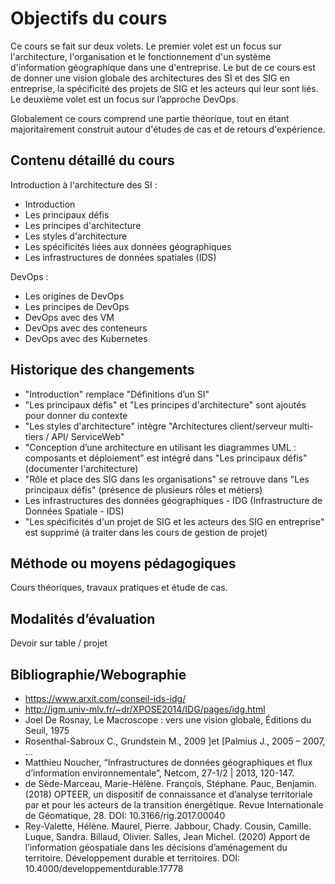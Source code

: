 # Objectifs du cours

Ce cours se fait sur deux volets. Le premier volet est un focus sur l'architecture, l'organisation et le
fonctionnement d'un système d'information géographique dans une d'entreprise. Le but de ce cours est de 
donner une vision globale des architectures des SI et des SIG en entreprise, la spécificité des projets de SIG 
et les acteurs qui leur sont liés. Le deuxième volet est un focus sur l’approche DevOps.

Globalement ce cours comprend une partie théorique, tout en étant majoritairement construit autour 
d'études de cas et de retours d'expérience.

## Contenu détaillé du cours 

Introduction à l'architecture des SI :

* Introduction
* Les principaux défis
* Les principes d'architecture
* Les styles d'architecture
* Les spécificités liées aux données géographiques
* Les infrastructures de données spatiales (IDS)

DevOps :

* Les origines de DevOps
* Les principes de DevOps
* DevOps avec des VM
* DevOps avec des conteneurs
* DevOps avec des Kubernetes



## Historique des changements

* "Introduction" remplace "Définitions d’un SI"
* "Les principaux défis" et "Les principes d'architecture" sont ajoutés pour donner du contexte
* "Les styles d'architecture" intègre "Architectures client/serveur multi-tiers / API/ ServiceWeb"
* "Conception d’une architecture en utilisant les diagrammes UML : composants et déploiement" est intégré dans "Les principaux défis" (documenter l'architecture)
* "Rôle et place des SIG dans les organisations" se retrouve dans "Les principaux défis" (présence de plusieurs rôles et métiers)
* Les infrastructures des données géographiques - IDG (Infrastructure de Données Spatiale - IDS)
* "Les spécificités d'un projet de SIG et les acteurs des SIG en entreprise" est supprimé (à traiter dans les cours de gestion de projet)

## Méthode ou moyens pédagogiques

Cours théoriques, travaux pratiques et étude de cas.

## Modalités d’évaluation

Devoir sur table / projet

## Bibliographie/Webographie

* https://www.arxit.com/conseil-ids-idg/
* http://igm.univ-mlv.fr/~dr/XPOSE2014/IDG/pages/idg.html
* Joel De Rosnay, Le Macroscope : vers une vision globale, Éditions du Seuil, 1975
* Rosenthal-Sabroux C., Grundstein M., 2009 ]et [Palmius J., 2005 – 2007, …
* Matthieu Noucher, “Infrastructures de données géographiques et flux d’information environnementale”, Netcom, 27-1/2 | 2013, 120-147.
* de Sède-Marceau, Marie-Hélène. François, Stéphane. Pauc, Benjamin. (2018) OPTEER, un dispositif de 
connaissance et d’analyse territoriale par et pour les acteurs de la transition énergétique. Revue Internationale 
de Géomatique, 28. DOI: 10.3166/rig.2017.00040
* Rey-Valette, Hélène. Maurel, Pierre. Jabbour, Chady. Cousin, Camille. Luque, Sandra. Billaud, Olivier. Salles, 
Jean Michel. (2020) Apport de l’information géospatiale dans les décisions d’aménagement du territoire. 
Développement durable et territoires. DOI: 10.4000/developpementdurable.17778
